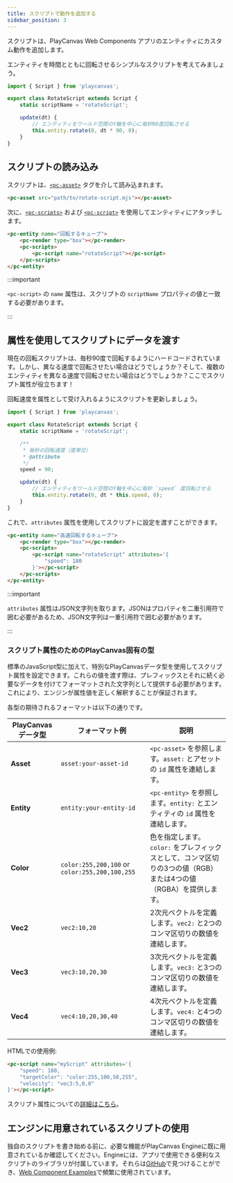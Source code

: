 ```yaml
---
title: スクリプトで動作を追加する
sidebar_position: 3
---
```


スクリプトは、PlayCanvas Web Components アプリのエンティティにカスタム動作を追加します。

エンティティを時間とともに回転させるシンプルなスクリプトを考えてみましょう。

```javascript title="rotate-script.mjs"
import { Script } from 'playcanvas';

export class RotateScript extends Script {
    static scriptName = 'rotateScript';

    update(dt) {
        // エンティティをワールド空間のY軸を中心に毎秒90度回転させる
        this.entity.rotate(0, dt * 90, 0);
    }
}
```

## スクリプトの読み込み

スクリプトは、[`<pc-asset>`](../tags/pc-asset) タグを介して読み込まれます。

```html
<pc-asset src="path/to/rotate-script.mjs"></pc-asset>
```

次に、[`<pc-scripts>`](../tags/pc-scripts) および [`<pc-script>`](../tags/pc-script) を使用してエンティティにアタッチします。

```html
<pc-entity name="回転するキューブ">
    <pc-render type="box"></pc-render>
    <pc-scripts>
        <pc-script name="rotateScript"></pc-script>
    </pc-scripts>
</pc-entity>
```

:::important

`<pc-script>` の `name` 属性は、スクリプトの `scriptName` プロパティの値と一致する必要があります。

:::

## 属性を使用してスクリプトにデータを渡す

現在の回転スクリプトは、毎秒90度で回転するようにハードコードされています。しかし、異なる速度で回転させたい場合はどうでしょうか？そして、複数のエンティティを異なる速度で回転させたい場合はどうでしょうか？ここでスクリプト属性が役立ちます！

回転速度を属性として受け入れるようにスクリプトを更新しましょう。

```javascript title="rotate-script.mjs" {6-10,14}
import { Script } from 'playcanvas';

export class RotateScript extends Script {
    static scriptName = 'rotateScript';

    /**
     * 毎秒の回転速度（度単位）
     * @attribute
     */
    speed = 90;

    update(dt) {
        // エンティティをワールド空間のY軸を中心に毎秒 `speed` 度回転させる
        this.entity.rotate(0, dt * this.speed, 0);
    }
}
```

これで、`attributes` 属性を使用してスクリプトに設定を渡すことができます。

```html {4-6}
<pc-entity name="高速回転するキューブ">
    <pc-render type="box"></pc-render>
    <pc-scripts>
        <pc-script name="rotateScript" attributes='{
            "speed": 180
        }'></pc-script>
    </pc-scripts>
</pc-entity>
```

:::important

`attributes` 属性はJSON文字列を取ります。JSONはプロパティを二重引用符で囲む必要があるため、JSON文字列は一重引用符で囲む必要があります。

:::

### スクリプト属性のためのPlayCanvas固有の型

標準のJavaScript型に加えて、特別なPlayCanvasデータ型を使用してスクリプト属性を設定できます。これらの値を渡す際は、プレフィックスとそれに続く必要なデータを付けてフォーマットされた文字列として提供する必要があります。これにより、エンジンが属性値を正しく解釈することが保証されます。

各型の期待されるフォーマットは以下の通りです。

| PlayCanvas データ型 | フォーマット例                           | 説明 |
| -------------------- | ---------------------------------------- | ----------- |
| **Asset**            | `asset:your-asset-id`                    | `<pc-asset>` を参照します。`asset:` とアセットの `id` 属性を連結します。 |
| **Entity**           | `entity:your-entity-id`                  | `<pc-entity>` を参照します。`entity:` とエンティティの `id` 属性を連結します。 |
| **Color**            | `color:255,200,100` or `color:255,200,100,255` | 色を指定します。`color:` をプレフィックスとして、コンマ区切りの3つの値（RGB）または4つの値（RGBA）を提供します。 |
| **Vec2**             | `vec2:10,20`                             | 2次元ベクトルを定義します。`vec2:` と2つのコンマ区切りの数値を連結します。 |
| **Vec3**             | `vec3:10,20,30`                          | 3次元ベクトルを定義します。`vec3:` と3つのコンマ区切りの数値を連結します。 |
| **Vec4**             | `vec4:10,20,30,40`                       | 4次元ベクトルを定義します。`vec4:` と4つのコンマ区切りの数値を連結します。 |

HTMLでの使用例:

```html
<pc-script name="myScript" attributes='{
    "speed": 180,
    "targetColor": "color:255,100,50,255",
    "velocity": "vec3:5,0,0"
}'></pc-script>
```

スクリプト属性についての[詳細はこちら](/user-manual/scripting/fundamentals/script-attributes)。

## エンジンに用意されているスクリプトの使用

独自のスクリプトを書き始める前に、必要な機能がPlayCanvas Engineに既に用意されているか確認してください。Engineには、アプリで使用できる便利なスクリプトのライブラリが付属しています。それらは[GitHub](https://github.com/playcanvas/engine/tree/main/scripts/esm)で見つけることができ、[Web Component Examples](https://playcanvas.github.io/web-components/examples/)で頻繁に使用されています。
